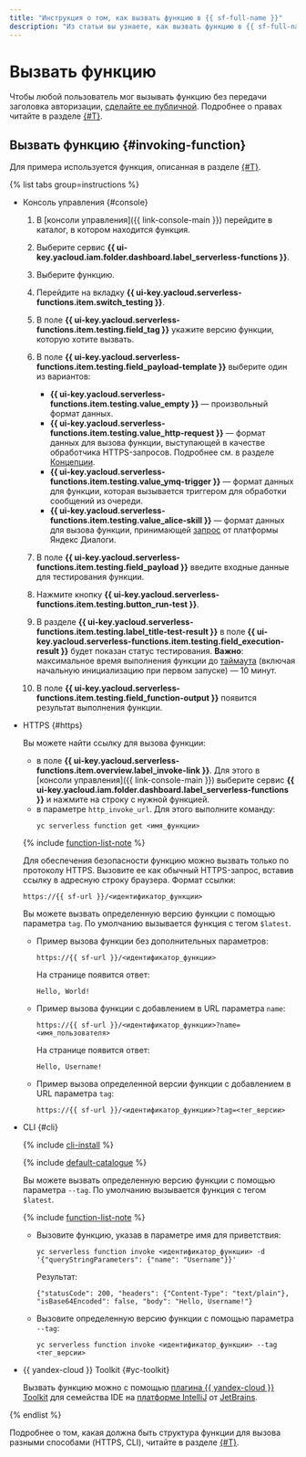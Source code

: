 ```yaml
---
title: "Инструкция о том, как вызвать функцию в {{ sf-full-name }}"
description: "Из статьи вы узнаете, как вызвать функцию в {{ sf-full-name }}."
---
```


# Вызвать функцию

Чтобы любой пользователь мог вызывать функцию без передачи заголовка авторизации, [сделайте ее публичной](./function-public.md). Подробнее о правах читайте в разделе [{#T}](../../security/index.md).

## Вызвать функцию {#invoking-function}

Для примера используется функция, описанная в разделе [{#T}](../function/version-manage.md).

{% list tabs group=instructions %}

- Консоль управления {#console}
    
    1. В [консоли управления]({{ link-console-main }}) перейдите в каталог, в котором находится функция.

    1. Выберите сервис **{{ ui-key.yacloud.iam.folder.dashboard.label_serverless-functions }}**.

    1. Выберите функцию.

    1. Перейдите на вкладку **{{ ui-key.yacloud.serverless-functions.item.switch_testing }}**.

    1. В поле **{{ ui-key.yacloud.serverless-functions.item.testing.field_tag }}** укажите версию функции, которую хотите вызвать.

    1. В поле **{{ ui-key.yacloud.serverless-functions.item.testing.field_payload-template }}** выберите один из вариантов:

        * **{{ ui-key.yacloud.serverless-functions.item.testing.value_empty }}** — произвольный формат данных.
        * **{{ ui-key.yacloud.serverless-functions.item.testing.value_http-request }}** — формат данных для вызова функции, выступающей в качестве обработчика HTTPS-запросов. Подробнее см. в разделе [Концепции](../../concepts/function-invoke.md).
        * **{{ ui-key.yacloud.serverless-functions.item.testing.value_ymq-trigger }}** — формат данных для функции, которая вызывается триггером для обработки сообщений из очереди.
        * **{{ ui-key.yacloud.serverless-functions.item.testing.value_alice-skill }}** — формат данных для вызова функции, принимающей [запрос](https://yandex.ru/dev/dialogs/alice/doc/request.html) от платформы Яндекс Диалоги.

    1. В поле **{{ ui-key.yacloud.serverless-functions.item.testing.field_payload }}** введите входные данные для тестирования функции.

    1. Нажмите кнопку **{{ ui-key.yacloud.serverless-functions.item.testing.button_run-test }}**.

    1. В разделе **{{ ui-key.yacloud.serverless-functions.item.testing.label_title-test-result }}** в поле **{{ ui-key.yacloud.serverless-functions.item.testing.field_execution-result }}** будет показан статус тестирования. **Важно**: максимальное время выполнения функции до [таймаута](../../operations/function/version-manage.md) (включая начальную инициализацию при первом запуске) — 10 минут.

    1. В поле **{{ ui-key.yacloud.serverless-functions.item.testing.field_function-output }}** появится результат выполнения функции.

- HTTPS {#https}

    Вы можете найти ссылку для вызова функции:
    * в поле **{{ ui-key.yacloud.serverless-functions.item.overview.label_invoke-link }}**. Для этого в [консоли управления]({{ link-console-main }}) выберите сервис **{{ ui-key.yacloud.iam.folder.dashboard.label_serverless-functions }}** и нажмите на строку с нужной функцией.
    * в параметре `http_invoke_url`. Для этого выполните команду:
        ```
        yc serverless function get <имя_функции>
        ```

    {% include [function-list-note](../../../_includes/functions/function-list-note.md) %}

    Для обеспечения безопасности функцию можно вызвать только по протоколу HTTPS. Вызовите ее как обычный HTTPS-запрос, вставив ссылку в адресную строку браузера. Формат ссылки:

    ```
    https://{{ sf-url }}/<идентификатор_функции>
    ```
    
    Вы можете вызвать определенную версию функции с помощью параметра `tag`. По умолчанию вызывается функция с тегом `$latest`.

    * Пример вызова функции без дополнительных параметров:

        ```
        https://{{ sf-url }}/<идентификатор_функции>
        ```

        На странице появится ответ:

        ```
        Hello, World!
        ```

    * Пример вызова функции с добавлением в URL параметра `name`:

        ```
        https://{{ sf-url }}/<идентификатор_функции>?name=<имя_пользователя>
        ```

        На странице появится ответ:

        ```
        Hello, Username!
        ```
    * Пример вызова определенной версии функции с добавлением в URL параметра `tag`:
      
        ```
        https://{{ sf-url }}/<идентификатор_функции>?tag=<тег_версии>
        ```
            
- CLI {#cli}

    {% include [cli-install](../../../_includes/cli-install.md) %}

    {% include [default-catalogue](../../../_includes/default-catalogue.md) %}

    Вы можете вызвать определенную версию функции с помощью параметра `--tag`. По умолчанию вызывается функция с тегом `$latest`.

    {% include [function-list-note](../../../_includes/functions/function-list-note.md) %}

    * Вызовите функцию, указав в параметре имя для приветствия:

        ```
        yc serverless function invoke <идентификатор_функции> -d '{"queryStringParameters": {"name": "Username"}}'
        ```

        Результат:

        ```    
        {"statusCode": 200, "headers": {"Content-Type": "text/plain"}, "isBase64Encoded": false, "body": "Hello, Username!"}
        ```
    * Вызовите определенную версию функции с помощью параметра `--tag`:
    
        ```
        yc serverless function invoke <идентификатор_функции> --tag <тег_версии>
        ```

- {{ yandex-cloud }} Toolkit {#yc-toolkit}

    Вызвать функцию можно с помощью [плагина {{ yandex-cloud }} Toolkit](https://github.com/yandex-cloud/ide-plugin-jetbrains) для семейства IDE на [платформе IntelliJ](https://www.jetbrains.com/ru-ru/opensource/idea/) от [JetBrains](https://www.jetbrains.com/).

{% endlist %}

Подробнее о том, какая должна быть структура функции для вызова разными способами (HTTPS, CLI), читайте в разделе [{#T}](../../concepts/function-invoke.md).